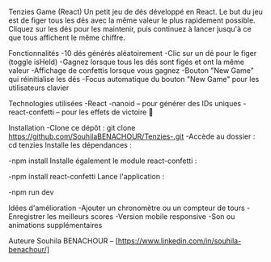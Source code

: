 Tenzies Game (React)
Un petit jeu de dés développé en React. Le but du jeu est de figer tous les dés avec la même valeur le plus rapidement possible. Cliquez sur les dés pour les maintenir, puis continuez à lancer jusqu'à ce que tous affichent le même chiffre.

Fonctionnalités
 -10 dés générés aléatoirement
 -Clic sur un dé pour le figer (toggle isHeld)
 -Gagnez lorsque tous les dés sont figés et ont la même valeur
 -Affichage de confettis lorsque vous gagnez
 -Bouton "New Game" qui réinitialise les dés
 -Focus automatique du bouton "New Game" pour les utilisateurs clavier

Technologies utilisées
 -React
 -nanoid – pour générer des IDs uniques
 -react-confetti – pour les effets de victoire 🎊

Installation
 -Clone ce dépôt :
  git clone https://github.com/SouhilaBENACHOUR/Tenzies-.git
 -Accède au dossier :
  cd tenzies
Installe les dépendances :

 -npm install
Installe également le module react-confetti :

 -npm install react-confetti
Lance l'application :

 -npm run dev

Idées d'amélioration
 -Ajouter un chronomètre ou un compteur de tours
 -Enregistrer les meilleurs scores
 -Version mobile responsive
 -Son ou animations supplémentaires

Auteure
Souhila BENACHOUR – [https://www.linkedin.com/in/souhila-benachour/]

